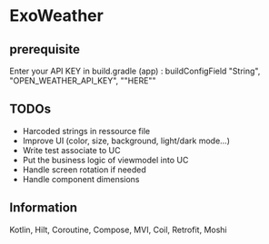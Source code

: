 # ExoWeather

## prerequisite

Enter your API KEY in build.gradle (app) : buildConfigField "String", "OPEN_WEATHER_API_KEY", "\"HERE\""

## TODOs
- Harcoded strings in ressource file
- Improve UI (color, size, background, light/dark mode...)
- Write test associate to UC
- Put the business logic of viewmodel into UC
- Handle screen rotation if needed
- Handle component dimensions

## Information

Kotlin, Hilt, Coroutine, Compose, MVI, Coil, Retrofit, Moshi